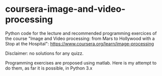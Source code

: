 # coursera-image-and-video-processing
Python code for the lecture and recommended programming exercices of the course "Image and Video processing: from Mars to Hollywood with a Stop at the Hospital": 
https://www.coursera.org/learn/image-processing

Disclaimer: no solutions for any quizz.

Programming exercises are proposed using matlab. Here is my attempt to do them, as far it is possible, in Python 3.x
